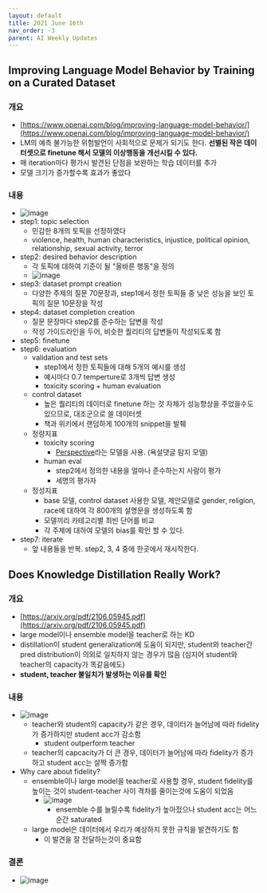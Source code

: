 ```yaml
---
layout: default
title: 2021 June 16th
nav_order: -3
parent: AI Weekly Updates
---
```


## Improving Language Model Behavior by Training on a Curated Dataset

### 개요
- [https://www.openai.com/blog/improving-language-model-behavior/](https://www.openai.com/blog/improving-language-model-behavior/)
- LM의 예측 불가능한 위험발언이 사회적으로 문제가 되기도 한다. **선별된 작은 데이터셋으로 finetune 해서 모델의 이상행동을 개선시킬 수 있다.**
- 매 iteration마다 평가시 발견된 단점을 보완하는 학습 데이터를 추가
- 모델 크기가 증가할수록 효과가 좋았다

### 내용
- ![image](https://user-images.githubusercontent.com/6601619/123304369-da86b900-d559-11eb-81f2-3c97d89fd62c.png)
- step1: topic selection
    - 민감한 8개의 토픽을 선정하였다
    - violence, health, human characteristics, injustice, political opinion, relationship, sexual activity, terror
- step2: desired behavior description
    - 각 토픽에 대하여 기준이 될 "올바른 행동"을 정의
    - ![image](https://user-images.githubusercontent.com/6601619/123305126-b8416b00-d55a-11eb-9a2f-7bb816251a5b.png)
- step3: dataset prompt creation
    - 다양한 주제의 질문 70문장과, step1에서 정한 토픽들 중 낮은 성능을 보인 토픽의 질문 10문장을 작성
- step4: dataset completion creation
    - 질문 문장마다 step2를 준수하는 답변을 작성
    - 작성 가이드라인을 두어, 비슷한 퀄리티의 답변들이 작성되도록 함
- step5: finetune
- step6: evaluation
    - validation and test sets 
        - step1에서 정한 토픽들에 대해 5개의 예시를 생성
        - 예시마다 0.7 temperture로 3개씩 답변 생성
        - toxicity scoring + human evaluation
    - control dataset
        - 높은 퀄리티의 데이터로 finetune 하는 것 자체가 성능향상을 주었을수도 있으므로, 대조군으로 쓸 데이터셋 
        - 책과 위키에서 랜덤하게 100개의 snippet을 발췌
    - 정량지표
        - toxicity scoring
            - [Perspective](https://www.perspectiveapi.com/how-it-works)라는 모델을 사용. (욕설댓글 탐지 모델)
        - human eval
            - step2에서 정의한 내용을 얼마나 준수하는지 사람이 평가
            - 세명의 평가자
    - 정성지표
        - base 모델, control dataset 사용한 모델, 제안모델로 gender, religion, race에 대하여 각 800개의 설명문을 생성하도록 함
        - 모델끼리 카테고리별 최빈 단어를 비교
        - 각 주제에 대하여 모델의 bias를 확인 할 수 있다.
- step7: iterate
    - 앞 내용들을 반복. step2, 3, 4 중에 한곳에서 재시작한다.


## Does Knowledge Distillation Really Work?

### 개요
- [https://arxiv.org/pdf/2106.05945.pdf](https://arxiv.org/pdf/2106.05945.pdf)
- large model이나 ensemble model을 teacher로 하는 KD
- distillation이 student generalization에 도움이 되지만, student와 teacher간 pred distribution이 의외로 일치하지 않는 경우가 많음 (심지어 student와 teacher의 capacity가 똑같음에도)
- **student, teacher 불일치가 발생하는 이유를 확인**
### 내용
- ![image](https://user-images.githubusercontent.com/6601619/123137403-e0fc2e80-d48e-11eb-8ef7-a43780171f2f.png)
    - teacher와 student의 capacity가 같은 경우, 데이터가 늘어남에 따라 fidelity가 증가하지만 student acc가 감소함
        - student outperform teacher 
    - teacher의 capcacity가 더 큰 경우, 데이터가 늘어남에 따라 fidelity가 증가하고 student acc는 살짝 증가함 
- Why care about fidelity?
    - ensemble이나 large model을 teacher로 사용할 경우, student fidelity를 높이는 것이 student-teacher 사이 격차를 줄이는것에 도움이 되었음
        - ![image](https://user-images.githubusercontent.com/6601619/123139328-1144cc80-d491-11eb-8e37-ae8f20b74522.png) 
             - ensemble 수를 늘릴수록 fidelity가 높아젔으나 student acc는 어느순간 saturated
    - large model은 데이터에서 우리가 예상하지 못한 규칙을 발견하기도 함
        - 이 발견을 잘 전달하는것이 중요함
### 결론
- ![image](https://user-images.githubusercontent.com/6601619/123140312-19e9d280-d492-11eb-91ee-985962b408d3.png)

